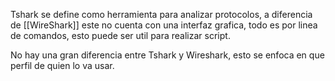 Tshark se define como herramienta para analizar protocolos, a diferencia de [[WireShark]] este no cuenta con una interfaz grafica, todo es por linea de comandos, esto puede ser util para realizar script.

No hay una gran diferencia entre Tshark  y Wireshark, esto se enfoca en que perfil de quien lo va usar.
